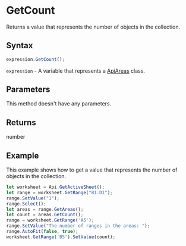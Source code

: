 # GetCount

Returns a value that represents the number of objects in the collection.

## Syntax

```javascript
expression.GetCount();
```

`expression` - A variable that represents a [ApiAreas](../ApiAreas.md) class.

## Parameters

This method doesn't have any parameters.

## Returns

number

## Example

This example shows how to get a value that represents the number of objects in the collection.

```javascript editor-xlsx
let worksheet = Api.GetActiveSheet();
let range = worksheet.GetRange("B1:D1");
range.SetValue("1");
range.Select();
let areas = range.GetAreas();
let count = areas.GetCount();
range = worksheet.GetRange('A5');
range.SetValue("The number of ranges in the areas: ");
range.AutoFit(false, true);
worksheet.GetRange('B5').SetValue(count);
```
